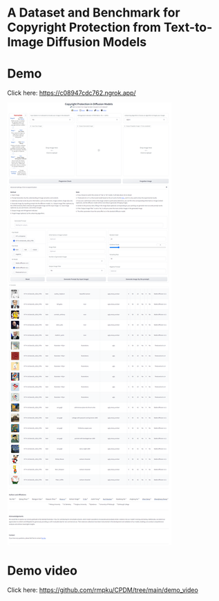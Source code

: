# A Dataset and Benchmark for Copyright Protection from Text-to-Image Diffusion Models

# Demo 
Click here: https://c08947cdc762.ngrok.app/

![Demo](https://github.com/rmpku/CPDM/blob/main/demo.png)

# Demo video
Click here: https://github.com/rmpku/CPDM/tree/main/demo_video
